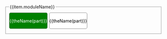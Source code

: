 <!-- 引入 layui.css -->
<link href="//unpkg.com/layui@2.7.6/dist/css/layui.css" rel="stylesheet">

<style type="text/css">
.layui-row{
    display: flex;
    flex-flow: row wrap;
    align-content: space-between;
}
.layui-row a{
    color: white;
}
.layui-row a:hover{
    text-decoration:underline;
}
.layui-row div{
    border: 1px solid gray;
    height:50px;
    display: flex;
    flex-flow: row wrap;
    align-content: center;
    justify-content: center;
    border-radius: 5px;
    margin-bottom: 5px;
    margin-right: 5px;
}
.layui-row .has {
    background-color: green;
    color: white;
}

.layui-row .no {
    background-color: white;
    color: black;
}
</style>

<div id="container" class="layui-container">
    <fieldset class="layui-elem-field" style="padding: 10px;" v-for="(item,index) in nodes">
        <legend>{{item.moduleName}}</legend>
        <div class="layui-row">
            <div v-if="finish(part)" class="layui-col-xs12 layui-col-sm12 layui-col-md2 has" v-for="(part,index) in item.parts">
                <a :href="theHref(part)">{{theName(part)}}</a>
            </div>
            <div v-else class="layui-col-xs12 layui-col-sm12 layui-col-md2 no">
                {{theName(part)}}
            </div>
        </div>
    </fieldset>
</div>

<script>
    (function(){
         new Vue({
            el:'#container',
            data() {
                return {
                    nodes: [
                        {
                            moduleName: 'DevOps',
                            parts:['GitLab','Maven','Jekins','Docker','Kuberneters']
                        },
                        {
                            moduleName: '高可用',
                            parts:['HAProxy','KeepAlived']
                        },
                        {
                            moduleName: '高性能Web',
                            parts:['Nginx','Openresty']
                        },
                        {
                            moduleName: '分库分表',
                            parts:['Sharding JDBC','MyCat']
                        },
                        {
                            moduleName: '分布式存储',
                            parts:['FastDFS','HDFS']
                        },
                        {
                            moduleName: '分布式消息队列',
                            parts:['Kafka','RocketMQ','RabbitMQ']
                        },
                        {
                            moduleName: '分布式缓存',
                            parts:['Redis','Memcache']
                        },
                        {
                            moduleName: '分布式理论',
                            parts:['CAP','Raft','一致性Hash算法']
                        },
                        {
                            moduleName: '工具集',
                            parts:['IDEA','Git','Maven','Grade','UML']
                        },
                        {
                            moduleName: '微服务',
                            parts:['Spring Cloud','Dubble']
                        },
                        {
                            moduleName: '源码阅读',
                            parts:['JDK相关','Spring','Netty','Zookeeper']
                        },
                        {
                            moduleName: 'Java调优',
                            parts:['MySQL调优','JVM调优','Tomcat调优','线程池调优']
                        },
                        {
                            moduleName: '数据库',
                            parts:['MySQL','Oracle','PostgreSQL','Sqlite']
                        },
                        {
                            moduleName: '框架',
                            parts:['Spring','Spring Boot','Mybatis','Mybatis Plus','Netty']
                        },
                        {
                            moduleName: 'Java核心',
                            parts:['Java基础','Java Web','Java IO','Java并发@1@/java/juc','Java虚拟机@1@/java/jvm']
                        },
                        {
                            moduleName: '编程基石',
                            parts:['数据结构','算法','设计模式']
                        },
                        {
                            moduleName: '计算机基础',
                            parts:['计算机组成原理','计算机网络','操作系统']
                        }
                    ]
                };
            },
            methods: {
                theName(v){
                    return v.split('@')[0];
                },
                theHref(v){
                    return v.split('@')[2];
                },
                finish(v){
                    return '1' == v.split('@')[1];
                }
            }
        });
    })();
</script>